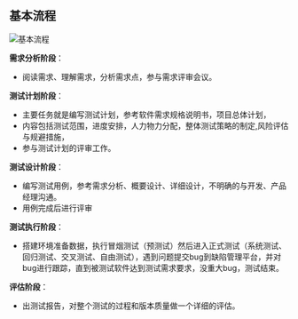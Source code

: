 

## 基本流程

![基本流程](/images/defense1.png)

**需求分析阶段**：

- 阅读需求、理解需求，分析需求点，参与需求评审会议。

**测试计划阶段**：

- 主要任务就是编写测试计划，参考软件需求规格说明书，项目总体计划，
- 内容包括测试范围，进度安排，人力物力分配，整体测试策略的制定,风险评估与规避措施，
- 参与测试计划的评审工作。

**测试设计阶段**：

- 编写测试用例，参考需求分析、概要设计、详细设计，不明确的与开发、产品经理沟通。
- 用例完成后进行评审

**测试执行阶段**：

- 搭建环境准备数据，执行冒烟测试（预测试）然后进入正式测试（系统测试、回归测试、交叉测试、自由测试），遇到问题提交bug到缺陷管理平台，并对bug进行跟踪，直到被测试软件达到测试需求要求，没重大bug，测试结束。

**评估阶段**：

- 出测试报告，对整个测试的过程和版本质量做一个详细的评估。

